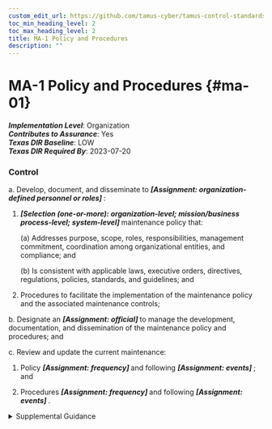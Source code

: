 ```yaml
---
custom_edit_url: https://github.com/tamus-cyber/tamus-control-standards/tree/main/content/tamus.edu/TAMUS_profile.yaml
toc_min_heading_level: 2
toc_max_heading_level: 2
title: MA-1 Policy and Procedures
description: ""
---
```


# MA-1 Policy and Procedures {#ma-01}

_**Implementation Level**_: Organization\
_**Contributes to Assurance**_: Yes\
_**Texas DIR Baseline**_: LOW\
_**Texas DIR Required By**_: 2023-07-20

### Control



a. Develop, document, and disseminate to <strong title="ma-1_prm_1"> <em>[Assignment: organization-defined personnel or roles]</em> </strong>:

1. <strong title="ma-01_odp.03"> <em>[Selection (one-or-more): organization-level; mission/business process-level; system-level]</em> </strong> maintenance policy that:

    (a) Addresses purpose, scope, roles, responsibilities, management commitment, coordination among organizational entities, and compliance; and

    (b) Is consistent with applicable laws, executive orders, directives, regulations, policies, standards, and guidelines; and

2. Procedures to facilitate the implementation of the maintenance policy and the associated maintenance controls;

b. Designate an <strong title="ma-01_odp.04"> <em>[Assignment: official]</em> </strong> to manage the development, documentation, and dissemination of the maintenance policy and procedures; and

c. Review and update the current maintenance:

1. Policy <strong title="ma-01_odp.05"> <em>[Assignment: frequency]</em> </strong> and following <strong title="ma-01_odp.06"> <em>[Assignment: events]</em> </strong> ; and

2. Procedures <strong title="ma-01_odp.07"> <em>[Assignment: frequency]</em> </strong> and following <strong title="ma-01_odp.08"> <em>[Assignment: events]</em> </strong>.


<details><summary>Supplemental Guidance</summary>Maintenance policy and procedures address the controls in the MA family that are implemented within systems and organizations. The risk management strategy is an important factor in establishing such policies and procedures. Policies and procedures contribute to security and privacy assurance. Therefore, it is important that security and privacy programs collaborate on the development of maintenance policy and procedures. Security and privacy program policies and procedures at the organization level are preferable, in general, and may obviate the need for mission- or system-specific policies and procedures. The policy can be included as part of the general security and privacy policy or be represented by multiple policies that reflect the complex nature of organizations. Procedures can be established for security and privacy programs, for mission or business processes, and for systems, if needed. Procedures describe how the policies or controls are implemented and can be directed at the individual or role that is the object of the procedure. Procedures can be documented in system security and privacy plans or in one or more separate documents. Events that may precipitate an update to maintenance policy and procedures assessment or audit findings, security incidents or breaches, or changes in applicable laws, executive orders, directives, regulations, policies, standards, and guidelines. Simply restating controls does not constitute an organizational policy or procedure.</details>
